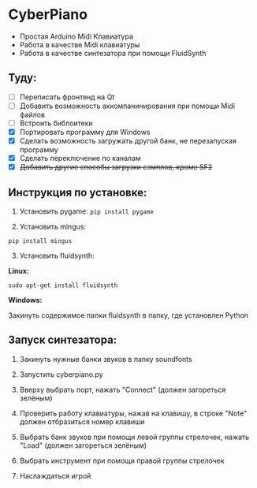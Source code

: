 # CyberPiano
- Простая Arduino Midi Клавиатура
- Работа в качестве Midi клавиатуры
- Работа в качестве синтезатора при помощи FluidSynth

## Туду:
- [ ] Переписать фронтенд на Qt
- [ ] Добавить возможность аккомпанинирования при помощи Midi файлов
- [ ] Встроить библоитеки
- [x] Портировать программу для Windows 
- [x] Сделать возможность загружать другой банк, не перезапуская программу
- [x] Сделать переключение по каналам
- [x] ~~Добавить другие способы загрузки сэмплов, кроме SF2~~

## Инструкция по установке:

1. Установить pygame:
`pip install pygame`

2. Установить mingus:

`pip install mingus`

3. Установить fluidsynth:

**Linux:**

`sudo apt-get install fluidsynth`

**Windows:**

Закинуть содержимое папки fluidsynth в папку, где установлен Python

## Запуск синтезатора:

1. Закинуть нужные банки звуков в папку soundfonts

2. Запустить cyberpiano.py

3. Вверху выбрать порт, нажать "Connect" (должен загореться зелёным)

4. Проверить работу клавиатуры, нажав на клавишу, в строке "Note" должен отбразиться номер клавиши

5. Выбрать банк звуков при помощи левой группы стрелочек, нажать "Load" (должен загореться зелёным)

6. Выбрать инструмент при помощи правой группы стрелочек

7. Наслаждаться игрой
